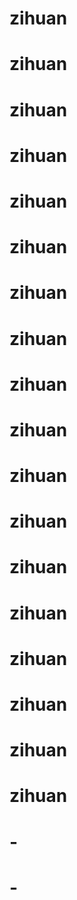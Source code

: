 # zihuan
# zihuan
# zihuan
# zihuan
# zihuan
# zihuan
# zihuan
# zihuan
# zihuan
# zihuan
# zihuan
# zihuan
# zihuan
# zihuan
# zihuan
# zihuan
# zihuan
# zihuan
# -
# -
